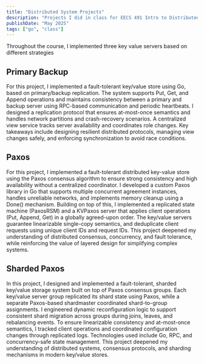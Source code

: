 ```yaml
---
title: "Distributed System Projects"
description: "Projects I did in class for EECS 491 Intro to Distributed Systems @ UMich"
publishDate: "May 2025"
tags: ["go", "class"]
---
```


Throughout the course, I implemented three key value servers based on different strategies

## Primary Backup
For this project, I implemented a fault-tolerant key/value store using Go, based on primary/backup replication. The system supports Put, Get, and Append operations and maintains consistency between a primary and backup server using RPC-based communication and periodic heartbeats. I designed a replication protocol that ensures at-most-once semantics and handles network partitions and crash-recovery scenarios. A centralized view service tracks server availability and coordinates role changes. Key takeaways include designing resilient distributed protocols, managing view changes safely, and enforcing synchronization to avoid race conditions.

## Paxos
For this project, I implemented a fault-tolerant distributed key-value store using the Paxos consensus algorithm to ensure strong consistency and high availability without a centralized coordinator. I developed a custom Paxos library in Go that supports multiple concurrent agreement instances, handles unreliable networks, and implements memory cleanup using a Done() mechanism. Building on top of this, I implemented a replicated state machine (PaxosRSM) and a KVPaxos server that applies client operations (Put, Append, Get) in a globally agreed-upon order. The key/value servers guarantee linearizable single-copy semantics, and deduplicate client requests using unique client IDs and request IDs. This project deepened my understanding of distributed consensus, concurrency, and fault tolerance, while reinforcing the value of layered design for simplifying complex systems.

## Sharded Paxos
In this project, I designed and implemented a fault-tolerant, sharded key/value storage system built on top of Paxos consensus groups. Each key/value server group replicated its shard state using Paxos, while a separate Paxos-based shardmaster coordinated shard-to-group assignments. I engineered dynamic reconfiguration logic to support consistent shard migration across groups during joins, leaves, and rebalancing events. To ensure linearizable consistency and at-most-once semantics, I tracked client operations and coordinated configuration changes through replicated logs. Technologies used include Go, RPC, and concurrency-safe state management. This project deepened my understanding of distributed systems, consensus protocols, and sharding mechanisms in modern key/value stores.
